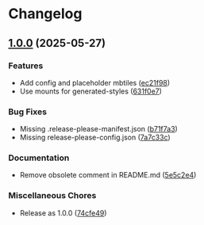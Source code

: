 # Changelog

## [1.0.0](https://github.com/City-of-Helsinki/hel-osm-styles/compare/hel-osm-styles-v0.0.2...hel-osm-styles-v1.0.0) (2025-05-27)


### Features

* Add config and placeholder mbtiles ([ec21f98](https://github.com/City-of-Helsinki/hel-osm-styles/commit/ec21f98ff74e84761705c6478ea37f38dd7861bc))
* Use mounts for generated-styles ([631f0e7](https://github.com/City-of-Helsinki/hel-osm-styles/commit/631f0e799bba02b721879693842d3857b56db506))


### Bug Fixes

* Missing .release-please-manifest.json ([b71f7a3](https://github.com/City-of-Helsinki/hel-osm-styles/commit/b71f7a31efc7745121dfdbbaec9cd107ef0a76cf))
* Missing release-please-config.json ([7a7c33c](https://github.com/City-of-Helsinki/hel-osm-styles/commit/7a7c33cfd2a2e94feafaecac1adff75e3ba862cb))


### Documentation

* Remove obsolete comment in README.md ([5e5c2e4](https://github.com/City-of-Helsinki/hel-osm-styles/commit/5e5c2e40cbd3f853c751b041fa795bff3650c2c3))


### Miscellaneous Chores

* Release as 1.0.0 ([74cfe49](https://github.com/City-of-Helsinki/hel-osm-styles/commit/74cfe49d037173b68f2a2e5e550c17779bf07cf4))
